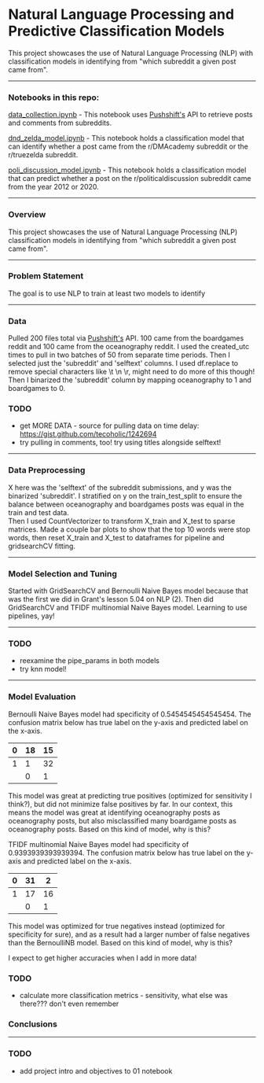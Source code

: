 # Natural Language Processing and Predictive Classification Models

This project showcases the use of Natural Language Processing (NLP) with classification models in identifying from "which subreddit a given post came from". 

---

### Notebooks in this repo:

[data_collection.ipynb](https://github.com/dgumustel/nlp_predictive_models/blob/master/data_collection.ipynb) - This notebook uses [Pushshift's](https://github.com/pushshift/api) API to retrieve posts and comments from subreddits. 

[dnd_zelda_model.ipynb]() - This notebook holds a classification model that can identify whether a post came from the r/DMAcademy subreddit or the r/truezelda subreddit. 

[poli_discussion_model.ipynb](https://github.com/dgumustel/nlp_predictive_models/blob/master/poli_discussion_model.ipynb) - This notebook holds a classification model that can predict whether a post on the r/politicaldiscussion subreddit came from the year 2012 or 2020.

---

### Overview

This project showcases the use of Natural Language Processing (NLP) classification models in identifying from "which subreddit a given post came from". 

---

### Problem Statement

The goal is to use NLP to train at least two models to identify 

---

### Data

Pulled 200 files total via [Pushshift's](https://github.com/pushshift/api) API. 100 came from the boardgames reddit and 100 came from the oceanography reddit. I used the created_utc times to pull in two batches of 50 from separate time periods. Then I selected just the 'subreddit' and 'selftext' columns. I used df.replace to remove special characters like \\t \\n \\r, might need to do more of this though! Then I binarized the 'subreddit' column by mapping oceanography to 1 and boardgames to 0. 

### TODO
* get MORE DATA - source for pulling data on time delay: https://gist.github.com/tecoholic/1242694
* try pulling in comments, too! try using titles alongside selftext! 

---

### Data Preprocessing

X here was the 'selftext' of the subreddit submissions, and y was the binarized 'subreddit'. I stratified on y on the train_test_split to ensure the balance between oceanography and boardgames posts was equal in the train and test data.  
Then I used CountVectorizer to transform X_train and X_test to sparse matrices. Made a couple bar plots to show that the top 10 words were stop words, then reset X_train and X_test to dataframes for pipeline and gridsearchCV fitting. 

---

### Model Selection and Tuning

Started with GridSearchCV and Bernoulli Naive Bayes model because that was the first we did in Grant's lesson 5.04 on NLP (2). Then did GridSearchCV and TFIDF multinomial Naive Bayes model. Learning to use pipelines, yay! 

---

### TODO 
* reexamine the pipe_params in both models
* try knn model! 

---

### Model Evaluation

Bernoulli Naive Bayes model had specificity of 0.5454545454545454. The confusion matrix below has true label on the y-axis and predicted label on the x-axis.

| 0 | 18 | 15 |
|---|----|----|
| 1 | 1  | 32 |
|   | 0  | 1  |

This model was great at predicting true positives (optimized for sensitivity I think?), but did not minimize false positives by far. In our context, this means the model was great at identifying oceanography posts as oceanography posts, but also misclassified many boardgame posts as oceanography posts. Based on this kind of model, why is this?



TFIDF multinomial Naive Bayes model had specificity of 0.9393939393939394. The confusion matrix below has true label on the y-axis and predicted label on the x-axis.

| 0 | 31 | 2  |
|---|----|----|
| 1 | 17 | 16 |
|   | 0  | 1  |

This model was optimized for true negatives instead (optimized for specificity for sure), and as a result had a larger number of false negatives than the BernoulliNB model. Based on this kind of model, why is this?

I expect to get higher accuracies when I add in more data! 



### TODO
* calculate more classification metrics - sensitivity, what else was there??? don't even remember

### Conclusions

---

### TODO
* add project intro and objectives to 01 notebook


